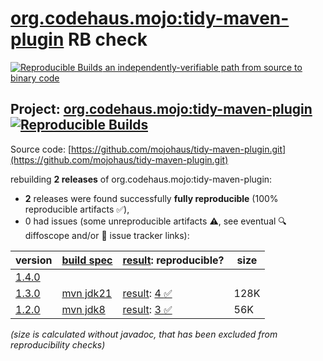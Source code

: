 [org.codehaus.mojo:tidy-maven-plugin](https://central.sonatype.com/artifact/org.codehaus.mojo/tidy-maven-plugin/versions) RB check
=======

[![Reproducible Builds](https://reproducible-builds.org/images/logos/rb.svg) an independently-verifiable path from source to binary code](https://reproducible-builds.org/)

## Project: [org.codehaus.mojo:tidy-maven-plugin](https://central.sonatype.com/artifact/org.codehaus.mojo/tidy-maven-plugin/versions) [![Reproducible Builds](https://img.shields.io/endpoint?url=https://raw.githubusercontent.com/jvm-repo-rebuild/reproducible-central/master/content/org/codehaus/mojo/tidy-maven-plugin/badge.json)](https://github.com/jvm-repo-rebuild/reproducible-central/blob/master/content/org/codehaus/mojo/tidy-maven-plugin/README.md)

Source code: [https://github.com/mojohaus/tidy-maven-plugin.git](https://github.com/mojohaus/tidy-maven-plugin.git)

rebuilding **2 releases** of org.codehaus.mojo:tidy-maven-plugin:
- **2** releases were found successfully **fully reproducible** (100% reproducible artifacts :white_check_mark:),
- 0 had issues (some unreproducible artifacts :warning:, see eventual :mag: diffoscope and/or :memo: issue tracker links):

| version | [build spec](/BUILDSPEC.md) | [result](https://reproducible-builds.org/docs/jvm/): reproducible? | size |
| -- | --------- | ------ | -- |
| [1.4.0](https://central.sonatype.com/artifact/org.codehaus.mojo/tidy-maven-plugin/1.4.0/pom) | | | |
| [1.3.0](https://central.sonatype.com/artifact/org.codehaus.mojo/tidy-maven-plugin/1.3.0/pom) | [mvn jdk21](tidy-maven-plugin-1.3.0.buildspec) | [result](tidy-maven-plugin-1.3.0.buildinfo): [4 :white_check_mark: ](tidy-maven-plugin-1.3.0.buildcompare) | 128K |
| [1.2.0](https://central.sonatype.com/artifact/org.codehaus.mojo/tidy-maven-plugin/1.2.0/pom) | [mvn jdk8](tidy-maven-plugin-1.2.0.buildspec) | [result](tidy-maven-plugin-1.2.0.buildinfo): [3 :white_check_mark: ](tidy-maven-plugin-1.2.0.buildcompare) | 56K |

<i>(size is calculated without javadoc, that has been excluded from reproducibility checks)</i>
